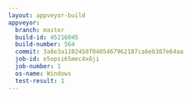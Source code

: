 ```yaml
---
layout: appveyor-build
appveyor:
  branch: master
  build-id: 45216045
  build-number: 564
  commit: 3a8e3a1102458f0485467962187ca6eb387e64aa
  job-id: e5opsi65mec4x6ji
  job-number: 1
  os-name: Windows
  test-result: 1
---
```

